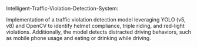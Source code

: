 
Intelligent-Traffic-Violation-Detection-System:


Implementation of a traffic violation detection model leveraging YOLO (v5, v8) and OpenCV to identify helmet compliance, triple riding, and red-light violations. Additionally, the model detects distracted driving behaviors, such as mobile phone usage and eating or drinking while driving.
